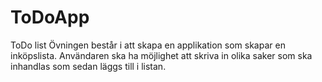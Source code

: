# ToDoApp
ToDo list Övningen består i att skapa en applikation som skapar en inköpslista. Användaren ska ha möjlighet att skriva in olika saker som ska inhandlas som sedan läggs till i listan.

